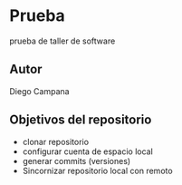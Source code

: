 # Prueba
prueba de taller de software

## Autor
Diego Campana       

## Objetivos del repositorio

* clonar repositorio
* configurar cuenta de espacio local 
* generar commits (versiones)
* Sincornizar repositorio local con remoto

